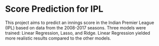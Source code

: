 # Score Prediction for IPL
This project aims to predict an innings score in the Indian Premier League (IPL) based on data from the 2008-2017 seasons. Three models were trained: Linear Regression, Lasso, and Ridge. Linear Regression yielded more realistic results compared to the other models.
